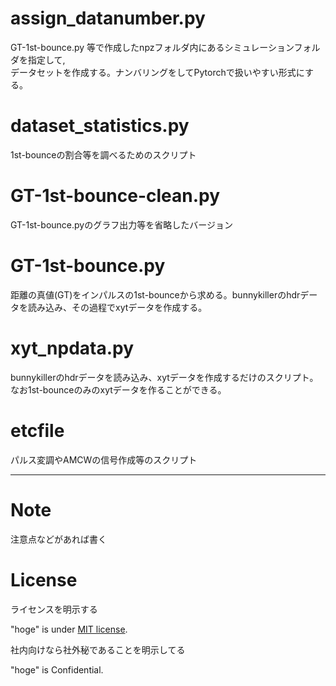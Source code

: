 # assign_datanumber.py  
GT-1st-bounce.py 等で作成したnpzフォルダ内にあるシミュレーションフォルダを指定して,  
データセットを作成する。ナンバリングをしてPytorchで扱いやすい形式にする。
  
  
# dataset_statistics.py  
1st-bounceの割合等を調べるためのスクリプト
  
  
# GT-1st-bounce-clean.py  
GT-1st-bounce.pyのグラフ出力等を省略したバージョン
  

# GT-1st-bounce.py  
距離の真値(GT)をインパルスの1st-bounceから求める。bunnykillerのhdrデータを読み込み、その過程でxytデータを作成する。
  
# xyt_npdata.py
bunnykillerのhdrデータを読み込み、xytデータを作成するだけのスクリプト。  
なお1st-bounceのみのxytデータを作ることができる。

# etcfile
パルス変調やAMCWの信号作成等のスクリプト


---
  
# Note
注意点などがあれば書く
   
  
# License
ライセンスを明示する
 
"hoge" is under [MIT license](https://en.wikipedia.org/wiki/MIT_License).
 
社内向けなら社外秘であることを明示してる
 
"hoge" is Confidential.
